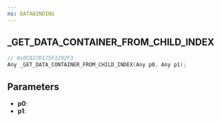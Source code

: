 ```yaml
---
ns: DATABINDING
---
```

## _GET_DATA_CONTAINER_FROM_CHILD_INDEX

```c
// 0x0C827D175F1292F3
Any _GET_DATA_CONTAINER_FROM_CHILD_INDEX(Any p0, Any p1);
```

## Parameters
* **p0**:
* **p1**:

